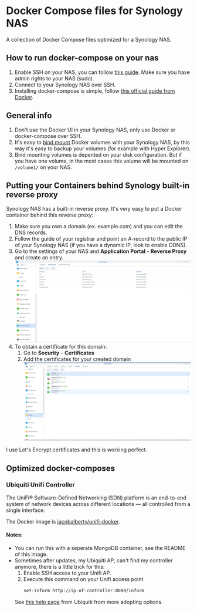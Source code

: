 # Docker Compose files for Synology NAS
A collection of Docker Compose files optimized for a Synology NAS.

## How to run docker-compose on your nas

1. Enable SSH on your NAS, you can follow [this guide](https://www.synology.com/en-global/knowledgebase/DSM/tutorial/General_Setup/How_to_login_to_DSM_with_root_permission_via_SSH_Telnet). Make sure you have admin rights to your NAS (sudo).
2. Connect to your Synology NAS over SSH.
3. Installing docker-compose is simple, follow [this official guide from Docker](https://docs.docker.com/compose/install/#install-compose-on-linux-systems).

## General info

1. Don't use the Docker UI in your Synology NAS, only use Docker or docker-compose over SSH.
2. It's easy to [bind mount](https://docs.docker.com/storage/bind-mounts/) Docker volumes with your Synology NAS, by this way it's easy to backup your volumes (for example with Hyper Explorer).
3. Bind mounting volumes is depented on your disk configuration. But if you have one volume, in the most cases this volume will be mounted on `/volume1/` on your NAS.

## Putting your Containers behind Synology built-in reverse proxy

Synology NAS has a built-in reverse proxy. It's very easy to put a Docker container behind this reverse proxy:

1. Make sure you own a domain (ex. example.com) and you can edit the DNS records.
2. Follow the guide of your registrar and point an A-record to the public IP of your Synology NAS (if you have a dynamic IP, look to enable DDNS).
3. Go to the settings of your NAS and **Application Portal** - **Reverse Proxy** and create an entry.
![](.images/docker-compose-nas-01.png)
4. To obtain a certificate for this domain:
   1. Go to **Security** - **Certificates**
   2. Add the certificates for your created domain
        ![](.images/02-certificate.png)

I use Let's Encrypt certificates and this is working perfect.
   

## Optimized docker-composes

### Ubiquiti Unifi Controller

The UniFi® Software-Defined Networking (SDN) platform is an end-to-end system of network devices across different locations — all controlled from a single interface. 

The Docker image is [jacobalberty/unifi-docker](https://github.com/jacobalberty/unifi-docker).

#### Notes:
* You can run this with a seperate MongoDB container, see the README of this image.
* Sometimes after updates, my Ubiquiti AP, can't find my controller anymore, there is a little trick for this:
  1. Enable SSH access to your Unifi AP.
  2. Execute this command on your Unifi access point
        ```bash
        set-inform http://ip-of-controller:8080/inform
        ```
    See [this help page](https://help.ui.com/hc/en-us/articles/204909754-UniFi-Layer-3-methods-for-UAP-adoption-and-management) from Ubiquiti from more adopting options.
